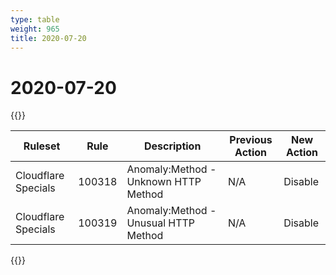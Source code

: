 ```yaml
---
type: table
weight: 965
title: 2020-07-20
---
```


# 2020-07-20

{{<table-wrap>}}<table style="width: 100%">

<thead>
  <tr>
    <th>Ruleset</th>
    <th>Rule</th>
    <th>Description</th>
    <th>Previous Action</th>
    <th>New Action</th>
  </tr>
</thead>
<tbody>
  <tr>
    <td>Cloudflare Specials</td>
    <td>100318</td>
    <td>Anomaly:Method - Unknown HTTP Method</td>
    <td>N/A</td>
    <td>Disable</td>
  </tr>
  <tr>
    <td>Cloudflare Specials</td>
    <td>100319</td>
    <td>Anomaly:Method - Unusual HTTP Method</td>
    <td>N/A</td>
    <td>Disable</td>
  </tr>
</tbody>

</table>{{</table-wrap>}}
